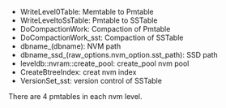 - WriteLevel0Table: Memtable to Pmtable
- WriteLeveltoSsTable: Pmtable to SSTable
- DoCompactionWork: Compaction of Pmtable
- DoCompactionWork_sst: Compaction of SSTable
- dbname_(dbname): NVM path
- dbname_ssd_(raw_options.nvm_option.sst_path): SSD path
- leveldb::nvram::create_pool: create_pool nvm pool
- CreateBtreeIndex: creat nvm index
- VersionSet_sst: version control of SSTable
  
There are 4 pmtables in each nvm level.
